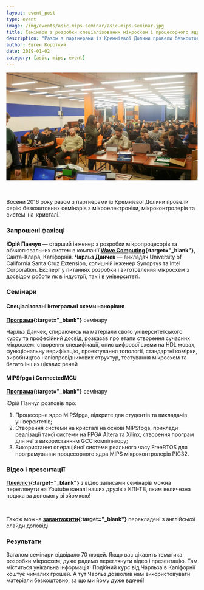 ```yaml
---
layout: event_post
type: event
image: /img/events/asic-mips-seminar/asic-mips-seminar.jpg
title: Семінари з розробки спеціалізованих мікросхем і процесорного ядра MIPSfpga
description: "Разом з партнерами із Кремнієвої Долини провели безкоштовні семінари з мікроелектроніки, мікроконтролерів, систем-на-кристалі і процесорного ядра MIPSfpga"
author: Євген Короткий
date: 2019-01-02
category: [asic, mips, event]
---
```


![](/img/events/asic-mips-seminar/asic-mips-seminar.jpg)

<br>

Восени 2016 року разом з партнерами із Кремнієвої Долини провели серію безкоштовних семінарів з мікроелектроніки, мікроконтролерів та систем-на-кристалі.

### Запрошені фахівці

**Юрій Панчул** — старший інженер з розробки мікропроцесорів та обчислювальних систем в компанії **[Wave Computing](https://wavecomp.ai){:target="_blank"}**, Санта-Клара, Каліфорнія. 
**Чарльз Данчек** — викладач University of California Santa Cruz Extension, колишній інженер Synopsys та Intel Corporation. Експерт у питаннях розробки і виготовлення мікросхем з досвідом роботи як в індустрії, так і в університеті.

### Семінари

#### Cпеціалізовані інтегральні схеми нанорівня

**[Програма](https://docs.google.com/document/d/1JM3MesUtCmdVXJvMWNGgYU1UgOcGIWwuxxNv7Pop8xI/edit?usp=sharing){:target="_blank"}** семінару 

Чарльз Данчек, спираючись на матеріали свого університетського курсу та професійний досвід, розказав про етапи створення сучасних мікросхем: створення специфікації, опис цифрової схеми на HDL мовах, функціональну верифікацію, проектування топології, стандартні комірки, виробництво напівпровідникових структур, тестування мікросхем та багато інших цікавих речей

#### MIPSfpga і ConnectedMCU

**[Програма](https://docs.google.com/document/d/1m_n3X8qEk5vY4MXqfnPRSQCicY1r9Gw2AbYOOIkl1hE/edit?usp=sharing){:target="_blank"}** семінару

Юрій Панчул розповів про: 
1) Процесорне ядро MIPSfpga, відкрите для студентів та викладачів університетів; 
2) Створення системи на кристалі на основі MIPSfpga, приклади реалізації такої системи на FPGA Altera та Xilinx, створення програм для неї з використанням GCC компілятору; 
3) Використання операційної системи реального часу FreeRTOS для програмування процесорного ядра MIPS мікроконтролерів PIC32. 

### Відео і презентації

**[Плейліст](https://www.youtube.com/watch?v=71dW7t7uTo0&list=PLBT67dnO-gThmvpsYU-rXqrPH1-jCJGzw){:target="_blank"}** з відео записами семінарів можна переглянути на Youtube каналі наших друзів з КПІ-ТВ, яким величезна подяка за допомогу зі зйомкою!

<br>

Також можна **[завантажити](https://drive.google.com/file/d/1toy1ZMLfAapLq7hRSs7_oJ7w6BiRyUi2/view?usp=sharing){:target="_blank"}** перекладені з англійської слайди доповіді

### Результати

Загалом семінари відвідало 70 людей. Якщо вас цікавить тематика розробки мікросхем, дуже радимо переглянути відео і презентацію. Там міститься унікальна інформація! Подібний курс від Чарльза в Каліфорнії коштує чималих грошей. А тут Чарльз дозволив нам використовувати матеріали безкоштовно, за що ми йому дуже вдячні! 
